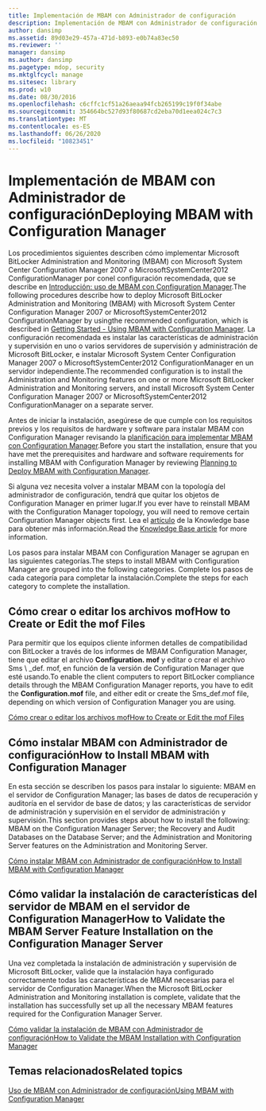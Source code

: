 ```yaml
---
title: Implementación de MBAM con Administrador de configuración
description: Implementación de MBAM con Administrador de configuración
author: dansimp
ms.assetid: 89d03e29-457a-471d-b893-e0b74a83ec50
ms.reviewer: ''
manager: dansimp
ms.author: dansimp
ms.pagetype: mdop, security
ms.mktglfcycl: manage
ms.sitesec: library
ms.prod: w10
ms.date: 08/30/2016
ms.openlocfilehash: c6cffc1cf51a26aeaa94fcb265199c19f0f34abe
ms.sourcegitcommit: 354664bc527d93f80687cd2eba70d1eea024c7c3
ms.translationtype: MT
ms.contentlocale: es-ES
ms.lasthandoff: 06/26/2020
ms.locfileid: "10823451"
---
```

# <span data-ttu-id="7192d-103">Implementación de MBAM con Administrador de configuración</span><span class="sxs-lookup"><span data-stu-id="7192d-103">Deploying MBAM with Configuration Manager</span></span>


<span data-ttu-id="7192d-104">Los procedimientos siguientes describen cómo implementar Microsoft BitLocker Administration and Monitoring (MBAM) con Microsoft System Center Configuration Manager 2007 o MicrosoftSystemCenter2012 ConfigurationManager por conel configuración recomendada, que se describe en [Introducción: uso de MBAM con Configuration Manager](getting-started---using-mbam-with-configuration-manager.md).</span><span class="sxs-lookup"><span data-stu-id="7192d-104">The following procedures describe how to deploy Microsoft BitLocker Administration and Monitoring (MBAM) with Microsoft System Center Configuration Manager 2007 or MicrosoftSystemCenter2012 ConfigurationManager by usingthe recommended configuration, which is described in [Getting Started - Using MBAM with Configuration Manager](getting-started---using-mbam-with-configuration-manager.md).</span></span> <span data-ttu-id="7192d-105">La configuración recomendada es instalar las características de administración y supervisión en uno o varios servidores de supervisión y administración de Microsoft BitLocker, e instalar Microsoft System Center Configuration Manager 2007 o MicrosoftSystemCenter2012 ConfigurationManager en un servidor independiente.</span><span class="sxs-lookup"><span data-stu-id="7192d-105">The recommended configuration is to install the Administration and Monitoring features on one or more Microsoft BitLocker Administration and Monitoring servers, and install Microsoft System Center Configuration Manager 2007 or MicrosoftSystemCenter2012 ConfigurationManager on a separate server.</span></span>

<span data-ttu-id="7192d-106">Antes de iniciar la instalación, asegúrese de que cumple con los requisitos previos y los requisitos de hardware y software para instalar MBAM con Configuration Manager revisando la [planificación para implementar MBAM con Configuration Manager](planning-to-deploy-mbam-with-configuration-manager-2.md).</span><span class="sxs-lookup"><span data-stu-id="7192d-106">Before you start the installation, ensure that you have met the prerequisites and hardware and software requirements for installing MBAM with Configuration Manager by reviewing [Planning to Deploy MBAM with Configuration Manager](planning-to-deploy-mbam-with-configuration-manager-2.md).</span></span>

<span data-ttu-id="7192d-107">Si alguna vez necesita volver a instalar MBAM con la topología del administrador de configuración, tendrá que quitar los objetos de Configuration Manager en primer lugar.</span><span class="sxs-lookup"><span data-stu-id="7192d-107">If you ever have to reinstall MBAM with the Configuration Manager topology, you will need to remove certain Configuration Manager objects first.</span></span> <span data-ttu-id="7192d-108">Lea el [artículo](https://go.microsoft.com/fwlink/?LinkId=286306) de la Knowledge base para obtener más información.</span><span class="sxs-lookup"><span data-stu-id="7192d-108">Read the [Knowledge Base article](https://go.microsoft.com/fwlink/?LinkId=286306) for more information.</span></span>

<span data-ttu-id="7192d-109">Los pasos para instalar MBAM con Configuration Manager se agrupan en las siguientes categorías.</span><span class="sxs-lookup"><span data-stu-id="7192d-109">The steps to install MBAM with Configuration Manager are grouped into the following categories.</span></span> <span data-ttu-id="7192d-110">Complete los pasos de cada categoría para completar la instalación.</span><span class="sxs-lookup"><span data-stu-id="7192d-110">Complete the steps for each category to complete the installation.</span></span>

## <span data-ttu-id="7192d-111">Cómo crear o editar los archivos mof</span><span class="sxs-lookup"><span data-stu-id="7192d-111">How to Create or Edit the mof Files</span></span>


<span data-ttu-id="7192d-112">Para permitir que los equipos cliente informen detalles de compatibilidad con BitLocker a través de los informes de MBAM Configuration Manager, tiene que editar el archivo **Configuration. mof** y editar o crear el archivo Sms \ _def. mof, en función de la versión de Configuration Manager que esté usando.</span><span class="sxs-lookup"><span data-stu-id="7192d-112">To enable the client computers to report BitLocker compliance details through the MBAM Configuration Manager reports, you have to edit the **Configuration.mof** file, and either edit or create the Sms\_def.mof file, depending on which version of Configuration Manager you are using.</span></span>

[<span data-ttu-id="7192d-113">Cómo crear o editar los archivos mof</span><span class="sxs-lookup"><span data-stu-id="7192d-113">How to Create or Edit the mof Files</span></span>](how-to-create-or-edit-the-mof-files.md)

## <span data-ttu-id="7192d-114">Cómo instalar MBAM con Administrador de configuración</span><span class="sxs-lookup"><span data-stu-id="7192d-114">How to Install MBAM with Configuration Manager</span></span>


<span data-ttu-id="7192d-115">En esta sección se describen los pasos para instalar lo siguiente: MBAM en el servidor de Configuration Manager; las bases de datos de recuperación y auditoría en el servidor de base de datos; y las características de servidor de administración y supervisión en el servidor de administración y supervisión.</span><span class="sxs-lookup"><span data-stu-id="7192d-115">This section provides steps about how to install the following: MBAM on the Configuration Manager Server; the Recovery and Audit Databases on the Database Server; and the Administration and Monitoring Server features on the Administration and Monitoring Server.</span></span>

[<span data-ttu-id="7192d-116">Cómo instalar MBAM con Administrador de configuración</span><span class="sxs-lookup"><span data-stu-id="7192d-116">How to Install MBAM with Configuration Manager</span></span>](how-to-install-mbam-with-configuration-manager.md)

## <span data-ttu-id="7192d-117">Cómo validar la instalación de características del servidor de MBAM en el servidor de Configuration Manager</span><span class="sxs-lookup"><span data-stu-id="7192d-117">How to Validate the MBAM Server Feature Installation on the Configuration Manager Server</span></span>


<span data-ttu-id="7192d-118">Una vez completada la instalación de administración y supervisión de Microsoft BitLocker, valide que la instalación haya configurado correctamente todas las características de MBAM necesarias para el servidor de Configuration Manager.</span><span class="sxs-lookup"><span data-stu-id="7192d-118">When the Microsoft BitLocker Administration and Monitoring installation is complete, validate that the installation has successfully set up all the necessary MBAM features required for the Configuration Manager Server.</span></span>

[<span data-ttu-id="7192d-119">Cómo validar la instalación de MBAM con Administrador de configuración</span><span class="sxs-lookup"><span data-stu-id="7192d-119">How to Validate the MBAM Installation with Configuration Manager</span></span>](how-to-validate-the-mbam-installation-with-configuration-manager.md)

## <span data-ttu-id="7192d-120">Temas relacionados</span><span class="sxs-lookup"><span data-stu-id="7192d-120">Related topics</span></span>


[<span data-ttu-id="7192d-121">Uso de MBAM con Administrador de configuración</span><span class="sxs-lookup"><span data-stu-id="7192d-121">Using MBAM with Configuration Manager</span></span>](using-mbam-with-configuration-manager.md)

 

 





